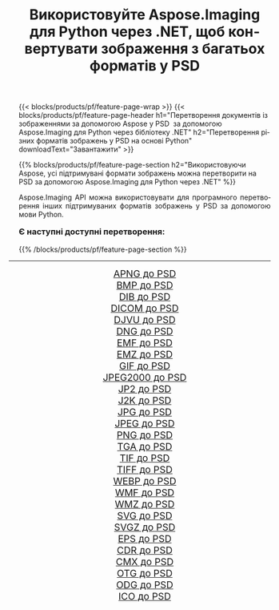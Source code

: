 ﻿---
title: Використовуйте Aspose.Imaging для Python через .NET, щоб конвертувати зображення з багатьох форматів у PSD 
weight: 3920
url: /uk/python-net/conversion/to/psd/ 
lang: uk
langdirlevel: 2
locales: zh-hans,ja,it,ru,de,es,fr,nl,id,lt,pl,pt,vi,tr,ko,zh-hant,ar,hi,th,sv,cs,uk,he
description: Ви можете використовувати Aspose.Imaging для Python через бібліотеку .NET для перетворення різноманітних форматів у PSD
---

{{< blocks/products/pf/feature-page-wrap >}}
{{< blocks/products/pf/feature-page-header h1="Перетворення документів із зображеннями за допомогою Aspose у PSD  за допомогою Aspose.Imaging для Python через бібліотеку .NET" h2="Перетворення різних форматів зображень у PSD на основі Python" downloadText="Завантажити" >}}


{{% blocks/products/pf/feature-page-section  h2="Використовуючи Aspose, усі підтримувані формати зображень можна перетворити на PSD за допомогою Aspose.Imaging для Python через .NET" %}}
<p align=justify>Aspose.Imaging API можна використовувати для програмного перетворення інших підтримуваних форматів зображень у PSD за допомогою мови Python.</p>
<h3 style="margin-top:16px;">
Є наступні доступні перетворення:
</h3>
{{% /blocks/products/pf/feature-page-section %}}
<div class="container-fluid productfamilypage bg-gray">
    <div class="convertypes bg-gray agp-content section">
        <div class="container">
		<hr style="margin-left:-20px;"/>
		<div class="row other-converters" style="gap: 10px;font-size: 19px;text-align:center;">
		    <div class='col-md-3 other-converter remove-lp remove-rp'><a href="/imaging/uk/python-net/conversion/apng-to-psd/" style="padding:15px;">APNG до PSD</a></div>
<div class='col-md-3 other-converter remove-lp remove-rp'><a href="/imaging/uk/python-net/conversion/bmp-to-psd/" style="padding:15px;">BMP до PSD</a></div>
<div class='col-md-3 other-converter remove-lp remove-rp'><a href="/imaging/uk/python-net/conversion/dib-to-psd/" style="padding:15px;">DIB до PSD</a></div>
<div class='col-md-3 other-converter remove-lp remove-rp'><a href="/imaging/uk/python-net/conversion/dicom-to-psd/" style="padding:15px;">DICOM до PSD</a></div>
<div class='col-md-3 other-converter remove-lp remove-rp'><a href="/imaging/uk/python-net/conversion/djvu-to-psd/" style="padding:15px;">DJVU до PSD</a></div>
<div class='col-md-3 other-converter remove-lp remove-rp'><a href="/imaging/uk/python-net/conversion/dng-to-psd/" style="padding:15px;">DNG до PSD</a></div>
<div class='col-md-3 other-converter remove-lp remove-rp'><a href="/imaging/uk/python-net/conversion/emf-to-psd/" style="padding:15px;">EMF до PSD</a></div>
<div class='col-md-3 other-converter remove-lp remove-rp'><a href="/imaging/uk/python-net/conversion/emz-to-psd/" style="padding:15px;">EMZ до PSD</a></div>
<div class='col-md-3 other-converter remove-lp remove-rp'><a href="/imaging/uk/python-net/conversion/gif-to-psd/" style="padding:15px;">GIF до PSD</a></div>
<div class='col-md-3 other-converter remove-lp remove-rp'><a href="/imaging/uk/python-net/conversion/jpeg2000-to-psd/" style="padding:15px;">JPEG2000 до PSD</a></div>
<div class='col-md-3 other-converter remove-lp remove-rp'><a href="/imaging/uk/python-net/conversion/jp2-to-psd/" style="padding:15px;">JP2 до PSD</a></div>
<div class='col-md-3 other-converter remove-lp remove-rp'><a href="/imaging/uk/python-net/conversion/j2k-to-psd/" style="padding:15px;">J2K до PSD</a></div>
<div class='col-md-3 other-converter remove-lp remove-rp'><a href="/imaging/uk/python-net/conversion/jpg-to-psd/" style="padding:15px;">JPG до PSD</a></div>
<div class='col-md-3 other-converter remove-lp remove-rp'><a href="/imaging/uk/python-net/conversion/jpeg-to-psd/" style="padding:15px;">JPEG до PSD</a></div>
<div class='col-md-3 other-converter remove-lp remove-rp'><a href="/imaging/uk/python-net/conversion/png-to-psd/" style="padding:15px;">PNG до PSD</a></div>
<div class='col-md-3 other-converter remove-lp remove-rp'><a href="/imaging/uk/python-net/conversion/tga-to-psd/" style="padding:15px;">TGA до PSD</a></div>
<div class='col-md-3 other-converter remove-lp remove-rp'><a href="/imaging/uk/python-net/conversion/tif-to-psd/" style="padding:15px;">TIF до PSD</a></div>
<div class='col-md-3 other-converter remove-lp remove-rp'><a href="/imaging/uk/python-net/conversion/tiff-to-psd/" style="padding:15px;">TIFF до PSD</a></div>
<div class='col-md-3 other-converter remove-lp remove-rp'><a href="/imaging/uk/python-net/conversion/webp-to-psd/" style="padding:15px;">WEBP до PSD</a></div>
<div class='col-md-3 other-converter remove-lp remove-rp'><a href="/imaging/uk/python-net/conversion/wmf-to-psd/" style="padding:15px;">WMF до PSD</a></div>
<div class='col-md-3 other-converter remove-lp remove-rp'><a href="/imaging/uk/python-net/conversion/wmz-to-psd/" style="padding:15px;">WMZ до PSD</a></div>
<div class='col-md-3 other-converter remove-lp remove-rp'><a href="/imaging/uk/python-net/conversion/svg-to-psd/" style="padding:15px;">SVG до PSD</a></div>
<div class='col-md-3 other-converter remove-lp remove-rp'><a href="/imaging/uk/python-net/conversion/svgz-to-psd/" style="padding:15px;">SVGZ до PSD</a></div>
<div class='col-md-3 other-converter remove-lp remove-rp'><a href="/imaging/uk/python-net/conversion/eps-to-psd/" style="padding:15px;">EPS до PSD</a></div>
<div class='col-md-3 other-converter remove-lp remove-rp'><a href="/imaging/uk/python-net/conversion/cdr-to-psd/" style="padding:15px;">CDR до PSD</a></div>
<div class='col-md-3 other-converter remove-lp remove-rp'><a href="/imaging/uk/python-net/conversion/cmx-to-psd/" style="padding:15px;">CMX до PSD</a></div>
<div class='col-md-3 other-converter remove-lp remove-rp'><a href="/imaging/uk/python-net/conversion/otg-to-psd/" style="padding:15px;">OTG до PSD</a></div>
<div class='col-md-3 other-converter remove-lp remove-rp'><a href="/imaging/uk/python-net/conversion/odg-to-psd/" style="padding:15px;">ODG до PSD</a></div>
<div class='col-md-3 other-converter remove-lp remove-rp'><a href="/imaging/uk/python-net/conversion/ico-to-psd/" style="padding:15px;">ICO до PSD</a></div>
                </div>
        </div>
    </div>
</div>
<br/>

